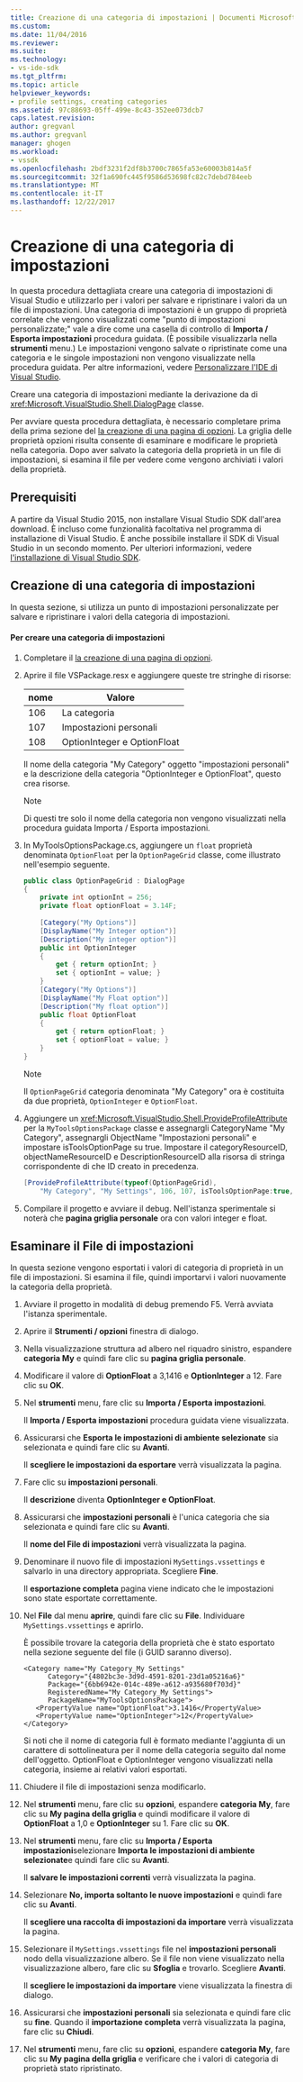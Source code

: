 ```yaml
---
title: Creazione di una categoria di impostazioni | Documenti Microsoft
ms.custom: 
ms.date: 11/04/2016
ms.reviewer: 
ms.suite: 
ms.technology:
- vs-ide-sdk
ms.tgt_pltfrm: 
ms.topic: article
helpviewer_keywords:
- profile settings, creating categories
ms.assetid: 97c88693-05ff-499e-8c43-352ee073dcb7
caps.latest.revision: 
author: gregvanl
ms.author: gregvanl
manager: ghogen
ms.workload:
- vssdk
ms.openlocfilehash: 2bdf3231f2df8b3700c7865fa53e60003b814a5f
ms.sourcegitcommit: 32f1a690fc445f9586d53698fc82c7debd784eeb
ms.translationtype: MT
ms.contentlocale: it-IT
ms.lasthandoff: 12/22/2017
---
```

# <a name="creating-a-settings-category"></a>Creazione di una categoria di impostazioni
In questa procedura dettagliata creare una categoria di impostazioni di Visual Studio e utilizzarlo per i valori per salvare e ripristinare i valori da un file di impostazioni. Una categoria di impostazioni è un gruppo di proprietà correlate che vengono visualizzati come "punto di impostazioni personalizzate;" vale a dire come una casella di controllo di **Importa / Esporta impostazioni** procedura guidata. (È possibile visualizzarla nella **strumenti** menu.) Le impostazioni vengono salvate o ripristinate come una categoria e le singole impostazioni non vengono visualizzate nella procedura guidata. Per altre informazioni, vedere [Personalizzare l'IDE di Visual Studio](../ide/personalizing-the-visual-studio-ide.md).  
  
 Creare una categoria di impostazioni mediante la derivazione da di <xref:Microsoft.VisualStudio.Shell.DialogPage> classe.  
  
 Per avviare questa procedura dettagliata, è necessario completare prima della prima sezione del [la creazione di una pagina di opzioni](../extensibility/creating-an-options-page.md). La griglia delle proprietà opzioni risulta consente di esaminare e modificare le proprietà nella categoria. Dopo aver salvato la categoria della proprietà in un file di impostazioni, si esamina il file per vedere come vengono archiviati i valori della proprietà.  
  
## <a name="prerequisites"></a>Prerequisiti  
 A partire da Visual Studio 2015, non installare Visual Studio SDK dall'area download. È incluso come funzionalità facoltativa nel programma di installazione di Visual Studio. È anche possibile installare il SDK di Visual Studio in un secondo momento. Per ulteriori informazioni, vedere [l'installazione di Visual Studio SDK](../extensibility/installing-the-visual-studio-sdk.md).  
  
## <a name="creating-a-settings-category"></a>Creazione di una categoria di impostazioni  
 In questa sezione, si utilizza un punto di impostazioni personalizzate per salvare e ripristinare i valori della categoria di impostazioni.  
  
#### <a name="to-create-a-settings-category"></a>Per creare una categoria di impostazioni  
  
1.  Completare il [la creazione di una pagina di opzioni](../extensibility/creating-an-options-page.md).  
  
2.  Aprire il file VSPackage.resx e aggiungere queste tre stringhe di risorse:  
  
    |nome|Valore|  
    |----------|-----------|  
    |106|La categoria|  
    |107|Impostazioni personali|  
    |108|OptionInteger e OptionFloat|  
  
     Il nome della categoria "My Category" oggetto "impostazioni personali" e la descrizione della categoria "OptionInteger e OptionFloat", questo crea risorse.  
  
    > [!NOTE]
    >  Di questi tre solo il nome della categoria non vengono visualizzati nella procedura guidata Importa / Esporta impostazioni.  
  
3.  In MyToolsOptionsPackage.cs, aggiungere un `float` proprietà denominata `OptionFloat` per la `OptionPageGrid` classe, come illustrato nell'esempio seguente.  
  
    ```csharp  
    public class OptionPageGrid : DialogPage  
    {  
        private int optionInt = 256;  
        private float optionFloat = 3.14F;  
  
        [Category("My Options")]  
        [DisplayName("My Integer option")]  
        [Description("My integer option")]  
        public int OptionInteger  
        {  
            get { return optionInt; }  
            set { optionInt = value; }  
        }  
        [Category("My Options")]  
        [DisplayName("My Float option")]  
        [Description("My float option")]  
        public float OptionFloat  
        {  
            get { return optionFloat; }  
            set { optionFloat = value; }  
        }  
    }  
    ```  
  
    > [!NOTE]
    >  Il `OptionPageGrid` categoria denominata "My Category" ora è costituita da due proprietà, `OptionInteger` e `OptionFloat`.  
  
4.  Aggiungere un <xref:Microsoft.VisualStudio.Shell.ProvideProfileAttribute> per la `MyToolsOptionsPackage` classe e assegnargli CategoryName "My Category", assegnargli ObjectName "Impostazioni personali" e impostare isToolsOptionPage su true. Impostare il categoryResourceID, objectNameResourceID e DescriptionResourceID alla risorsa di stringa corrispondente di che ID creato in precedenza.  
  
    ```csharp  
    [ProvideProfileAttribute(typeof(OptionPageGrid),   
        "My Category", "My Settings", 106, 107, isToolsOptionPage:true, DescriptionResourceID = 108)]  
    ```  
  
5.  Compilare il progetto e avviare il debug. Nell'istanza sperimentale si noterà che **pagina griglia personale** ora con valori integer e float.  
  
## <a name="examining-the-settings-file"></a>Esaminare il File di impostazioni  
 In questa sezione vengono esportati i valori di categoria di proprietà in un file di impostazioni. Si esamina il file, quindi importarvi i valori nuovamente la categoria della proprietà.  
  
1.  Avviare il progetto in modalità di debug premendo F5. Verrà avviata l'istanza sperimentale.  
  
2.  Aprire il **Strumenti / opzioni** finestra di dialogo.  
  
3.  Nella visualizzazione struttura ad albero nel riquadro sinistro, espandere **categoria My** e quindi fare clic su **pagina griglia personale**.  
  
4.  Modificare il valore di **OptionFloat** a 3,1416 e **OptionInteger** a 12. Fare clic su **OK**.  
  
5.  Nel **strumenti** menu, fare clic su **Importa / Esporta impostazioni**.  
  
     Il **Importa / Esporta impostazioni** procedura guidata viene visualizzata.  
  
6.  Assicurarsi che **Esporta le impostazioni di ambiente selezionate** sia selezionata e quindi fare clic su **Avanti**.  
  
     Il **scegliere le impostazioni da esportare** verrà visualizzata la pagina.  
  
7.  Fare clic su **impostazioni personali**.  
  
     Il **descrizione** diventa **OptionInteger e OptionFloat**.  
  
8.  Assicurarsi che **impostazioni personali** è l'unica categoria che sia selezionata e quindi fare clic su **Avanti**.  
  
     Il **nome del File di impostazioni** verrà visualizzata la pagina.  
  
9. Denominare il nuovo file di impostazioni `MySettings.vssettings` e salvarlo in una directory appropriata. Scegliere **Fine**.  
  
     Il **esportazione completa** pagina viene indicato che le impostazioni sono state esportate correttamente.  
  
10. Nel **File** dal menu **aprire**, quindi fare clic su **File**. Individuare `MySettings.vssettings` e aprirlo.  
  
     È possibile trovare la categoria della proprietà che è stato esportato nella sezione seguente del file (i GUID saranno diverso).  
  
    ```  
    <Category name="My Category_My Settings"   
          Category="{4802bc3e-3d9d-4591-8201-23d1a05216a6}"   
          Package="{6bb6942e-014c-489e-a612-a935680f703d}"   
          RegisteredName="My Category_My Settings">  
          PackageName="MyToolsOptionsPackage">  
       <PropertyValue name="OptionFloat">3.1416</PropertyValue>   
       <PropertyValue name="OptionInteger">12</PropertyValue>   
    </Category>  
    ```  
  
     Si noti che il nome di categoria full è formato mediante l'aggiunta di un carattere di sottolineatura per il nome della categoria seguito dal nome dell'oggetto. OptionFloat e OptionInteger vengono visualizzati nella categoria, insieme ai relativi valori esportati.  
  
11. Chiudere il file di impostazioni senza modificarlo.  
  
12. Nel **strumenti** menu, fare clic su **opzioni**, espandere **categoria My**, fare clic su **My pagina della griglia** e quindi modificare il valore di  **OptionFloat** a 1,0 e **OptionInteger** su 1. Fare clic su **OK**.  
  
13. Nel **strumenti** menu, fare clic su **Importa / Esporta impostazioni**selezionare **Importa le impostazioni di ambiente selezionate**e quindi fare clic su **Avanti**.  
  
     Il **salvare le impostazioni correnti** verrà visualizzata la pagina.  
  
14. Selezionare **No, importa soltanto le nuove impostazioni** e quindi fare clic su **Avanti**.  
  
     Il **scegliere una raccolta di impostazioni da importare** verrà visualizzata la pagina.  
  
15. Selezionare il `MySettings.vssettings` file nel **impostazioni personali** nodo della visualizzazione albero. Se il file non viene visualizzato nella visualizzazione albero, fare clic su **Sfoglia** e trovarlo. Scegliere **Avanti**.  
  
     Il **scegliere le impostazioni da importare** viene visualizzata la finestra di dialogo.  
  
16. Assicurarsi che **impostazioni personali** sia selezionata e quindi fare clic su **fine**. Quando il **importazione completa** verrà visualizzata la pagina, fare clic su **Chiudi**.  
  
17. Nel **strumenti** menu, fare clic su **opzioni**, espandere **categoria My**, fare clic su **My pagina della griglia** e verificare che i valori di categoria di proprietà stato ripristinato.